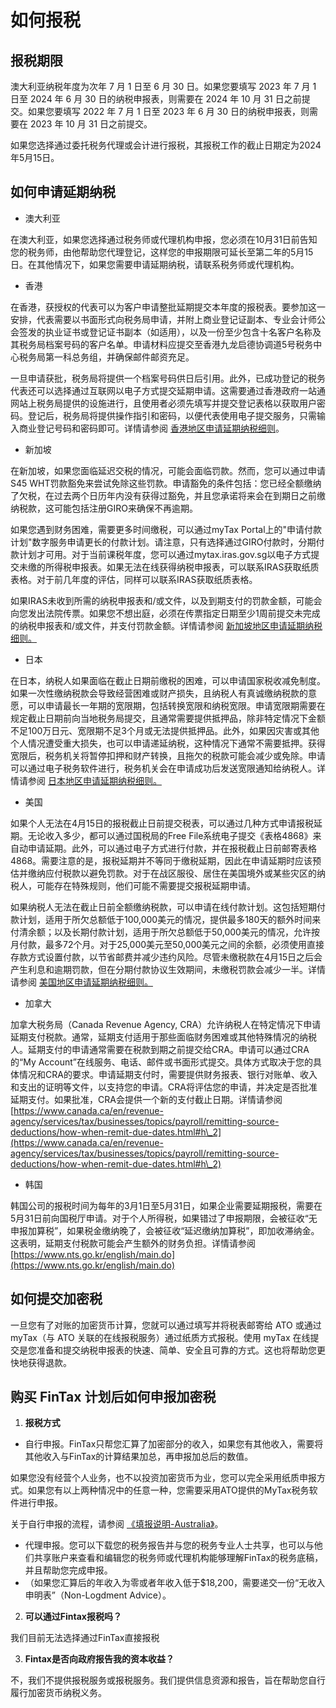 # 如何报税

## 报税期限

澳大利亚纳税年度为次年 7 月 1 日至 6 月 30 日。如果您要填写 2023 年 7 月 1 日至 2024 年 6 月 30 日的纳税申报表，则需要在 2024 年 10 月 31 日之前提交。如果您要填写 2022 年 7 月 1 日至 2023 年 6 月 30 日的纳税申报表，则需要在 2023 年 10 月 31 日之前提交。

如果您选择通过委托税务代理或会计进行报税，‌其报税工作的截止日期定为2024年5月15日。‌



## 如何申请延期纳税

* 澳大利亚

在澳大利亚，如果您选择通过税务师或代理机构申报，您必须在10月31日前告知您的税务师，由他帮助您代理登记，这样您的申报期限可延长至第二年的5月15日。在其他情况下，如果您需要申请延期纳税，请联系税务师或代理机构。

* 香港

在香港，获授权的代表可以为客户申请整批延期提交本年度的报税表。要参加这一安排，代表需要以书面形式向税务局申请，并附上商业登记证副本、专业会计师公会签发的执业证书或登记证书副本（如适用），以及一份至少包含十名客户名称及其税务局档案号码的客户名单。申请材料应提交至香港九龙启德协调道5号税务中心税务局第一科总务组，并确保邮件邮资充足。

一旦申请获批，税务局将提供一个档案号码供日后引用。此外，已成功登记的税务代表还可以选择通过互联网以电子方式提交延期申请。这需要通过香港政府一站通网站上税务局提供的设施进行，且使用者必须先填写并提交登记表格以获取用户密码。登记后，税务局将提供操作指引和密码，以便代表使用电子提交服务，只需输入商业登记号码和密码即可。详情请参阅 [香港地区申请延期纳税细则](../../wen-ti-ji-jin/fu-lu/ge-guo-shen-qing-yan-qi-na-shui-xi-ze/xiang-gang.md)。

* 新加坡

在新加坡，如果您面临延迟交税的情况，可能会面临罚款。然而，您可以通过申请S45 WHT罚款豁免来尝试免除这些罚款。申请豁免的条件包括：您已经全额缴纳了欠税，在过去两个日历年内没有获得过豁免，并且您承诺将来会在到期日之前缴纳税款，这可能包括注册GIRO来确保不再逾期。

如果您遇到财务困难，需要更多时间缴税，可以通过myTax Portal上的"申请付款计划"数字服务申请更长的付款计划。请注意，只有选择通过GIRO付款时，分期付款计划才可用。对于当前课税年度，您可以通过mytax.iras.gov.sg以电子方式提交未缴的所得税申报表。如果无法在线获得纳税申报表，可以联系IRAS获取纸质表格。对于前几年度的评估，同样可以联系IRAS获取纸质表格。

如果IRAS未收到所需的纳税申报表和/或文件，以及到期支付的罚款金额，可能会向您发出法院传票。如果您不想出庭，必须在传票指定日期至少1周前提交未完成的纳税申报表和/或文件，并支付罚款金额。详情请参阅 [新加坡地区申请延期纳税细则。](../../wen-ti-ji-jin/fu-lu/ge-guo-shen-qing-yan-qi-na-shui-xi-ze/xin-jia-po.md)

* 日本

在日本，纳税人如果面临在截止日期前缴税的困难，可以申请国家税收减免制度。如果一次性缴纳税款会导致经营困难或财产损失，且纳税人有真诚缴纳税款的意愿，可以申请最长一年期的宽限期，包括转换宽限和纳税宽限。申请宽限期需要在规定截止日期前向当地税务局提交，且通常需要提供抵押品，除非特定情况下金额不足100万日元、宽限期不足3个月或无法提供抵押品。此外，如果因灾害或其他个人情况遭受重大损失，也可以申请递延纳税，这种情况下通常不需要抵押。获得宽限后，税务机关将暂停扣押和财产转换，且拖欠的税款可能会减少或免除。申请可以通过电子税务软件进行，税务机关会在申请成功后发送宽限通知给纳税人。详情请参阅 [日本地区申请延期纳税细则。](../../wen-ti-ji-jin/fu-lu/ge-guo-shen-qing-yan-qi-na-shui-xi-ze/ri-ben.md)

* 美国

如果个人无法在4月15日的报税截止日前提交税表，可以通过几种方式申请报税延期。无论收入多少，都可以通过国税局的Free File系统电子提交《表格4868》来自动申请延期。此外，可以通过电子方式进行付款，并在报税截止日前邮寄表格4868。需要注意的是，报税延期并不等同于缴税延期，因此在申请延期时应该预估并缴纳应付税款以避免罚款。对于在战区服役、居住在美国境外或某些灾区的纳税人，可能存在特殊规则，他们可能不需要提交报税延期申请。

如果纳税人无法在截止日前全额缴纳税款，可以申请在线付款计划。这包括短期付款计划，适用于所欠总额低于100,000美元的情况，提供最多180天的额外时间来付清余额；以及长期付款计划，适用于所欠总额低于50,000美元的情况，允许按月付款，最多72个月。对于25,000美元至50,000美元之间的余额，必须使用直接存款方式设置付款，以节省邮费并减少违约风险。尽管未缴税款在4月15日之后会产生利息和逾期罚款，但在分期付款协议生效期间，未缴税罚款会减少一半。详情请参阅 [美国地区申请延期纳税细则。](../../wen-ti-ji-jin/fu-lu/ge-guo-shen-qing-yan-qi-na-shui-xi-ze/mei-guo.md)

* 加拿大

加拿大税务局（Canada Revenue Agency, CRA）允许纳税人在特定情况下申请延期支付税款。通常，延期支付适用于那些面临财务困难或其他特殊情况的纳税人。延期支付的申请通常需要在税款到期之前提交给CRA。申请可以通过CRA的“My Account”在线服务、电话、邮件或书面形式提交。具体方式取决于您的具体情况和CRA的要求。申请延期支付时，需要提供财务报表、银行对账单、收入和支出的证明等文件，以支持您的申请。CRA将评估您的申请，并决定是否批准延期支付。如果批准，CRA会提供一个新的支付截止日期。详情请参阅[https://www.canada.ca/en/revenue-agency/services/tax/businesses/topics/payroll/remitting-source-deductions/how-when-remit-due-dates.html#h\_2](https://www.canada.ca/en/revenue-agency/services/tax/businesses/topics/payroll/remitting-source-deductions/how-when-remit-due-dates.html#h\_2)

* 韩国

韩国公司的报税时间为每年的3月1日至5月31日，如果企业需要延期报税，需要在5月31日前向国税厅申请。对于个人所得税，如果错过了申报期限，会被征收“无申报加算税”，如果税金缴纳晚了，会被征收“延迟缴纳加算税”，即加收滞纳金。这表明，延期支付税款可能会产生额外的财务负担。详情请参阅 [https://www.nts.go.kr/english/main.do](https://www.nts.go.kr/english/main.do)



## 如何提交加密税

一旦您有了对账的加密货币计算，您就可以通过填写并将税表邮寄给 ATO 或通过 myTax（与 ATO 关联的在线报税服务）通过纸质方式报税。使用 myTax 在线提交是您准备和提交纳税申报表的快速、简单、安全且可靠的方式。这也将帮助您更快地获得退款。



## 购买 FinTax 计划后如何申报加密税

1. **报税方式**

* 自行申报。FinTax只帮您汇算了加密部分的收入，如果您有其他收入，需要将其他收入与FinTax的计算结果加总，再申报加总后的数值。

如果您没有经营个人业务，也不以投资加密货币为业，您可以完全采用纸质申报方式。如果您有以上两种情况中的任意一种，您需要采用ATO提供的MyTax税务软件进行申报。

关于自行申报的流程，请参阅 [《填报说明-Australia》](../../wen-ti-ji-jin/fu-lu/tian-bao-shuo-ming-australia.md)。

* 代理申报。您可以下载您的税务报告并与您的税务专业人士共享，也可以与他们共享账户来查看和编辑您的税务师或代理机构能够理解FinTax的税务底稿，并且帮助您完成申报。
* （如果您汇算后的年收入为零或者年收入低于$18,200，需要递交一份“无收入申明表”（Non-Logdment Advice）。

2. **可以通过Fintax报税吗？**

我们目前无法选择通过FinTax直接报税

3. **Fintax是否向政府报告我的资本收益？**

不，我们不提供报税服务或报税服务。我们提供信息资源和报告，旨在帮助您自行履行加密货币纳税义务。



